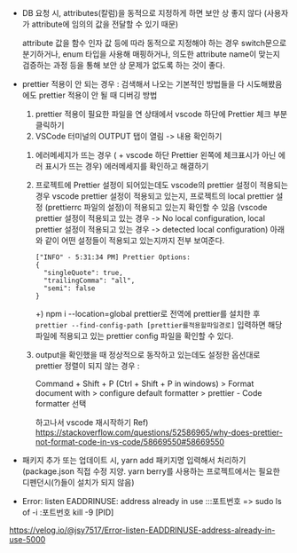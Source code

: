 - DB 요청 시,
  attributes(칼럼)을 동적으로 지정하게 하면
  보안 상 좋지 않다 (사용자가 attribute에 임의의 값을 전달할 수 있기 때문)

  attribute 값을 함수 인자 값 등에 따라 동적으로 지정해야 하는 경우
  switch문으로 분기하거나, enum 타입을 사용해 매핑하거나,
  의도한 attribute name이 맞는지 검증하는 과정 등을 통해
  보안 상 문제가 없도록 하는 것이 좋다.

- prettier 적용이 안 되는 경우 :
  검색해서 나오는 기본적인 방법들을 다 시도해봤음에도
  prettier 적용이 안 될 때 디버깅 방법

  1. prettier 적용이 필요한 파일을 연 상태에서 vscode 하단에 Prettier 체크 부분 클릭하기
  2. VSCode 터미널의 OUTPUT 탭이 열림 -> 내용 확인하기

  1)  에러메세지가 뜨는 경우 ( + vscode 하단 Prettier 왼쪽에 체크표시가 아닌 에러 표시가 뜨는 경우)
      에러메세지를 확인하고 해결하기
  2)  프로젝트에 Prettier 설정이 되어있는데도 vscode의 prettier 설정이 적용되는 경우
      vscode prettier 설정이 적용되고 있는지,
      프로젝트의 local prettier 설정 (prettierrc 파일의 설정)이 적용되고 있는지 확인할 수 있음
      (vscode prettier 설정이 적용되고 있는 경우 -> No local configuration, local prettier 설정이 적용되고 있는 경우 -> detected local configuration)
      아래와 같이 어떤 설정들이 적용되고 있는지까지 전부 보여준다.

      ```
      ["INFO" - 5:31:34 PM] Prettier Options:
      {
        "singleQuote": true,
        "trailingComma": "all",
        "semi": false
      }
      ```

      +) npm i --location=global prettier로 전역에 prettier를 설치한 후
      `prettier --find-config-path [prettier를적용할파일경로]` 입력하면
      해당 파일에 적용되고 있는 prettier config 파일을 확인할 수 있다.

  3)  output을 확인했을 때 정상적으로 동작하고 있는데도
      설정한 옵션대로 prettier 정렬이 되지 않는 경우 :

      Command + Shift + P (Ctrl + Shift + P in windows) > Format document with > configure default formatter > prettier - Code formatter 선택

      하고나서 vscode 재시작하기
      Ref) https://stackoverflow.com/questions/52586965/why-does-prettier-not-format-code-in-vs-code/58669550#58669550

- 패키지 추가 또는 업데이트 시, yarn add 패키지명 입력해서 처리하기 (package.json 직접 수정 지양. yarn berry를 사용하는 프로젝트에서는 필요한 디펜던시(?)들이 설치가 되지 않음)

- Error: listen EADDRINUSE: address already in use :::포트번호
  => sudo ls of -i :포트번호
  kill -9 [PID]

https://velog.io/@jsy7517/Error-listen-EADDRINUSE-address-already-in-use-5000
